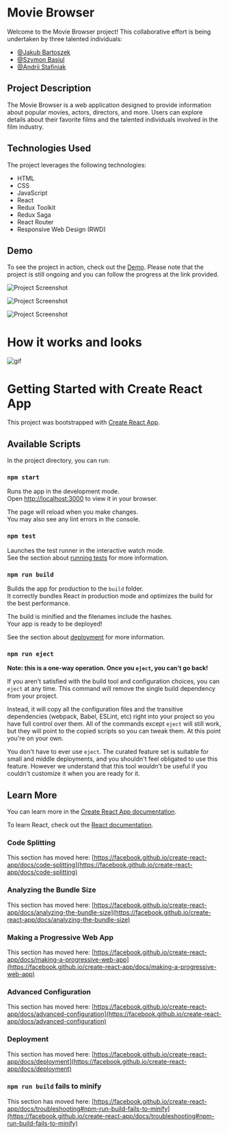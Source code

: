 # Movie Browser

Welcome to the Movie Browser project! This collaborative effort is being undertaken by three talented individuals:

- [@Jakub Bartoszek](https://github.com/jakub-bartoszek-developer)
- [@Szymon Basiul](https://github.com/szymonbasiul)
- [@Andrii Stafiniak](https://github.com/AndriiStafiniak)

## Project Description


The Movie Browser is a web application designed to provide information about popular movies, actors, directors, and more. Users can explore details about their favorite films and the talented individuals involved in the film industry.

## Technologies Used

The project leverages the following technologies:

- HTML
- CSS
- JavaScript
- React
- Redux Toolkit
- Redux Saga
- React Router
- Responsive Web Design (RWD)

## Demo

To see the project in action, check out the [Demo](https://jakub-bartoszek-developer.github.io/Movie-browser/). Please note that the project is still ongoing and you can follow the progress at the link provided.

![Project Screenshot](/public/images/readmeMovies.png)

![Project Screenshot](/public/images/readmeMovie.png)

![Project Screenshot](/public/images/readmePeople.png)

# How it works and looks

![gif](https://media.giphy.com/media/v1.Y2lkPTc5MGI3NjExYms2NHMwbDRlZmpkbTd3czZxazl2MW5mdDA4MW5zZDlpOXdmcnB6YiZlcD12MV9pbnRlcm5hbF9naWZfYnlfaWQmY3Q9Zw/sue90si46rxKItMdfr/giphy.gif)

# Getting Started with Create React App

This project was bootstrapped with [Create React App](https://github.com/facebook/create-react-app).

## Available Scripts

In the project directory, you can run:

### `npm start`

Runs the app in the development mode.\
Open [http://localhost:3000](http://localhost:3000) to view it in your browser.

The page will reload when you make changes.\
You may also see any lint errors in the console.

### `npm test`

Launches the test runner in the interactive watch mode.\
See the section about [running tests](https://facebook.github.io/create-react-app/docs/running-tests) for more information.

### `npm run build`

Builds the app for production to the `build` folder.\
It correctly bundles React in production mode and optimizes the build for the best performance.

The build is minified and the filenames include the hashes.\
Your app is ready to be deployed!

See the section about [deployment](https://facebook.github.io/create-react-app/docs/deployment) for more information.

### `npm run eject`

**Note: this is a one-way operation. Once you `eject`, you can't go back!**

If you aren't satisfied with the build tool and configuration choices, you can `eject` at any time. This command will remove the single build dependency from your project.

Instead, it will copy all the configuration files and the transitive dependencies (webpack, Babel, ESLint, etc) right into your project so you have full control over them. All of the commands except `eject` will still work, but they will point to the copied scripts so you can tweak them. At this point you're on your own.

You don't have to ever use `eject`. The curated feature set is suitable for small and middle deployments, and you shouldn't feel obligated to use this feature. However we understand that this tool wouldn't be useful if you couldn't customize it when you are ready for it.

## Learn More

You can learn more in the [Create React App documentation](https://facebook.github.io/create-react-app/docs/getting-started).

To learn React, check out the [React documentation](https://reactjs.org/).

### Code Splitting

This section has moved here: [https://facebook.github.io/create-react-app/docs/code-splitting](https://facebook.github.io/create-react-app/docs/code-splitting)

### Analyzing the Bundle Size

This section has moved here: [https://facebook.github.io/create-react-app/docs/analyzing-the-bundle-size](https://facebook.github.io/create-react-app/docs/analyzing-the-bundle-size)

### Making a Progressive Web App

This section has moved here: [https://facebook.github.io/create-react-app/docs/making-a-progressive-web-app](https://facebook.github.io/create-react-app/docs/making-a-progressive-web-app)

### Advanced Configuration

This section has moved here: [https://facebook.github.io/create-react-app/docs/advanced-configuration](https://facebook.github.io/create-react-app/docs/advanced-configuration)

### Deployment

This section has moved here: [https://facebook.github.io/create-react-app/docs/deployment](https://facebook.github.io/create-react-app/docs/deployment)

### `npm run build` fails to minify

This section has moved here: [https://facebook.github.io/create-react-app/docs/troubleshooting#npm-run-build-fails-to-minify](https://facebook.github.io/create-react-app/docs/troubleshooting#npm-run-build-fails-to-minify)
